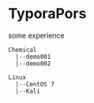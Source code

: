 # TyporaPors
 some experience

```
Chemical
  |--demo001
  |--demo002
```
```
Linux
  |--CentOS 7
  |--Kali
```
